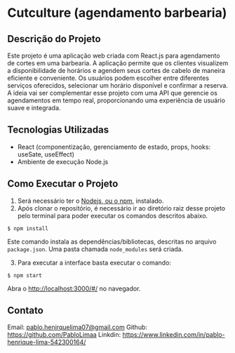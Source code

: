 # Cutculture (agendamento barbearia)

## Descrição do Projeto

Este projeto é uma aplicação web criada com React.js para agendamento de cortes em uma barbearia. A aplicação permite que os clientes visualizem a disponibilidade de horários e agendem seus cortes de cabelo de maneira eficiente e conveniente.
Os usuários podem escolher entre diferentes serviços oferecidos, selecionar um horário disponível e confirmar a reserva. A ideia vai ser complementar esse projeto com uma API que gerencie os agendamentos em tempo real, proporcionando uma experiência de usuário suave e integrada.

## Tecnologias Utilizadas

- React (componentização, gerenciamento de estado, props, hooks: useSate, useEffect)
- Ambiente de execução Node.js

## Como Executar o Projeto

1. Será necessário ter o [Nodejs, ou o npm,](https://nodejs.org/en/download/) instalado.
2. Após clonar o repositório, é necessário ir ao diretório raiz desse projeto pelo terminal para poder executar os comandos descritos abaixo.

```
$ npm install
```

Este comando instala as dependências/bibliotecas, descritas no arquivo `package.json`. Uma pasta chamada `node_modules` será criada.

3. Para executar a interface basta executar o comando:

```
$ npm start
```

Abra o [http://localhost:3000/#/](http://localhost:3000/#/) no navegador.

## Contato

Email: pablo.henirquelima07@gmail.com
Github: https://github.com/PabloLimaa
Linkdin: https://www.linkedin.com/in/pablo-henrique-lima-542300164/
